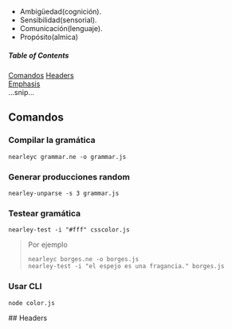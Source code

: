 

- Ambigüedad(cognición).
- Sensibilidad(sensorial). 
- Comunicación(lenguaje). 
- Propósito(almica)

##### Table of Contents  
[Comandos](#comandos)
[Headers](#headers)  
[Emphasis](#emphasis)  
...snip...    
<a name="comandos"/>
## Comandos
### Compilar la gramática
```nearleyc grammar.ne -o grammar.js```

### Generar producciones random
```nearley-unparse -s 3 grammar.js```

### Testear gramática
```nearley-test -i "#fff" csscolor.js```

> Por ejemplo
> ```
> nearleyc borges.ne -o borges.js 
> nearley-test -i "el espejo es una fragancia." borges.js 
> ```

### Usar CLI
```node color.js```

<a name="headers"/>
## Headers
